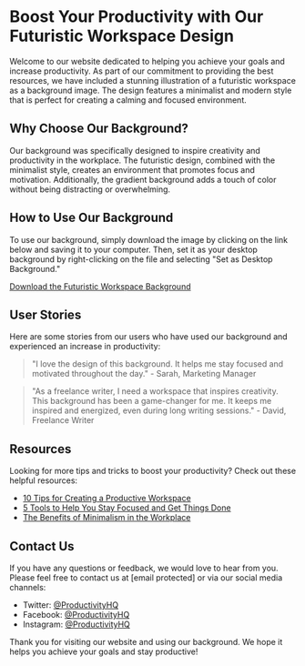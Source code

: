 <!--font:Great Vibes-->

# Boost Your Productivity with Our Futuristic Workspace Design

Welcome to our website dedicated to helping you achieve your goals and increase productivity. As part of our commitment to providing the best resources, we have included a stunning illustration of a futuristic workspace as a background image. The design features a minimalist and modern style that is perfect for creating a calming and focused environment.

## Why Choose Our Background?

Our background was specifically designed to inspire creativity and productivity in the workplace. The futuristic design, combined with the minimalist style, creates an environment that promotes focus and motivation. Additionally, the gradient background adds a touch of color without being distracting or overwhelming.

## How to Use Our Background

To use our background, simply download the image by clicking on the link below and saving it to your computer. Then, set it as your desktop background by right-clicking on the file and selecting "Set as Desktop Background."

[Download the Futuristic Workspace Background](#)

## User Stories

Here are some stories from our users who have used our background and experienced an increase in productivity:

> "I love the design of this background. It helps me stay focused and motivated throughout the day." - Sarah, Marketing Manager

> "As a freelance writer, I need a workspace that inspires creativity. This background has been a game-changer for me. It keeps me inspired and energized, even during long writing sessions." - David, Freelance Writer

## Resources

Looking for more tips and tricks to boost your productivity? Check out these helpful resources:

- [10 Tips for Creating a Productive Workspace](#)
- [5 Tools to Help You Stay Focused and Get Things Done](#)
- [The Benefits of Minimalism in the Workplace](#)

## Contact Us

If you have any questions or feedback, we would love to hear from you. Please feel free to contact us at [email protected] or via our social media channels:

- Twitter: [@ProductivityHQ](#)
- Facebook: [@ProductivityHQ](#)
- Instagram: [@ProductivityHQ](#)

Thank you for visiting our website and using our background. We hope it helps you achieve your goals and stay productive!

<!--

Write me content for website with wallpaper which alt text is:

"A wallpaper featuring a stylized illustration of a futuristic workspace, with a minimalist and modern design, set against a gradient background."

The name/title of the page should not be 1:1 copy of the alt text but rather a real content of the website which is using this wallpaper.

- Use markdown format 
- Start with heading
- Heading should be short and concise
- The content should look like a real website 
- The website should not be about the wallpaper, wallpaper is just a related background
- Heading should be contain work "wallpaper" or "background"
- Include real sections like references, contact, user stories, etc. use things relevant to the page purpose.
- Feel free to use structure like headings, bullets, numbering, blockquotes, paragraphs, horizontal lines, etc.
- You can use formatting like bold or _italic_
- You can include UTF-8 emojis
- Links should be only #hash anchors (and you can refer to the document itself)
- Do not include images


---


# Future Workspace Wallpaper for Productivity Enthusiasts

Welcome to our website dedicated to productivity and efficiency in the modern workspace. Our goal is to provide you with the latest tips, tricks, and tools to help you achieve your goals and get things done. As a bonus, we have included a stunning wallpaper featuring a stylized illustration of a futuristic workspace, with a minimalist and modern design, set against a gradient background. This wallpaper is perfect for anyone looking to spruce up their desktop and stay motivated throughout the day.

## Why Choose Our Wallpaper?

Our wallpaper is not just any ordinary background image. It was specifically designed to inspire productivity and creativity in the workplace. The futuristic design, combined with the minimalist style, creates a calming and focused environment that is perfect for tackling even the most challenging tasks. Plus, the gradient background adds a touch of color without being distracting or overwhelming.

## How to Download the Wallpaper

To download our wallpaper, simply click on the link below and save the image to your computer. Then, right-click on the file and select "Set as Desktop Background" to apply it to your desktop. It's that easy!

[Download the Future Workspace Wallpaper](#)

## User Stories

Here are some stories from our users who have downloaded our wallpaper and experienced an increase in productivity:

> "I used to dread sitting down at my desk every morning, but now I look forward to it thanks to this beautiful wallpaper. It helps me stay focused and motivated throughout the day." - Sarah, Marketing Manager

> "As a freelance writer, I spend a lot of time staring at my computer screen. This wallpaper has been a game-changer for me. It keeps me inspired and energized, even during long writing sessions." - David, Freelance Writer

## References

Looking for more tips and tricks to boost your productivity? Check out these helpful resources:

- [10 Tips for Creating a Productive Workspace](#)
- [5 Tools to Help You Stay Focused and Get Things Done](#)
- [The Benefits of Minimalism in the Workplace](#)

## Contact Us

If you have any questions or feedback, we would love to hear from you. Please feel free to contact us at [email protected] or via our social media channels:

- Twitter: [@ProductivityHQ](#)
- Facebook: [@ProductivityHQ](#)
- Instagram: [@ProductivityHQ](#)

Thank you for visiting our website and downloading our wallpaper. We hope it helps you achieve your goals and stay productive!


---


Heading should not include word "wallpaper". The website should not be about the wallpaper itself, wallpaper is just a related background, rewrite whole content.


---


# Boost Your Productivity with Our Futuristic Workspace Design

Welcome to our website dedicated to helping you achieve your goals and increase productivity. As part of our commitment to providing the best resources, we have included a stunning illustration of a futuristic workspace as a background image. The design features a minimalist and modern style that is perfect for creating a calming and focused environment.

## Why Choose Our Background?

Our background was specifically designed to inspire creativity and productivity in the workplace. The futuristic design, combined with the minimalist style, creates an environment that promotes focus and motivation. Additionally, the gradient background adds a touch of color without being distracting or overwhelming.

## How to Use Our Background

To use our background, simply download the image by clicking on the link below and saving it to your computer. Then, set it as your desktop background by right-clicking on the file and selecting "Set as Desktop Background."

[Download the Futuristic Workspace Background](#)

## User Stories

Here are some stories from our users who have used our background and experienced an increase in productivity:

> "I love the design of this background. It helps me stay focused and motivated throughout the day." - Sarah, Marketing Manager

> "As a freelance writer, I need a workspace that inspires creativity. This background has been a game-changer for me. It keeps me inspired and energized, even during long writing sessions." - David, Freelance Writer

## Resources

Looking for more tips and tricks to boost your productivity? Check out these helpful resources:

- [10 Tips for Creating a Productive Workspace](#)
- [5 Tools to Help You Stay Focused and Get Things Done](#)
- [The Benefits of Minimalism in the Workplace](#)

## Contact Us

If you have any questions or feedback, we would love to hear from you. Please feel free to contact us at [email protected] or via our social media channels:

- Twitter: [@ProductivityHQ](#)
- Facebook: [@ProductivityHQ](#)
- Instagram: [@ProductivityHQ](#)

Thank you for visiting our website and using our background. We hope it helps you achieve your goals and stay productive!

-->

